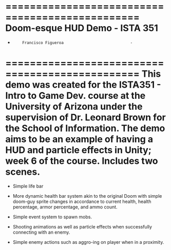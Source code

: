 ================================================
Doom-esque HUD Demo - ISTA 351
================================================
-	      Francisco Figueroa				             -
================================================
This demo was created for the ISTA351 - Intro to Game Dev.
course at the University of Arizona under the supervision of
Dr. Leonard Brown for the School of Information. The demo
aims to be an example of having a HUD and particle effects 
in Unity; week 6 of the course. Includes two scenes.
================================================

* Simple life bar

* More dynamic health bar system akin to the original Doom
with simple doom-guy sprite changes in accordance to current
health, health percentage, armor percentage, and ammo count.

* Simple event system to spawn mobs.

* Shooting animations as well as particle effects when 
successfully connecting with an enemy.

* Simple enemy actions such as aggro-ing on player when in a
proximity.
